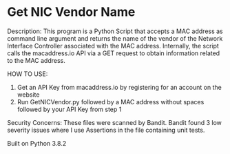 # Get NIC Vendor Name
Description:
This program is a Python Script that accepts a MAC address as command line argument and returns the name of the vendor of the Network Interface Controller associated with the MAC address. Internally, the script calls the macaddress.io API via a GET request to obtain information related to the MAC address.

HOW TO USE:
1. Get an API Key from macaddress.io by registering for an account on the website
2. Run GetNICVendor.py followed by a MAC address without spaces followed by your API Key from step 1

Security Concerns:
These files were scanned by Bandit. Bandit found 3 low severity issues where I use Assertions in the file containing unit tests.

Built on Python 3.8.2
